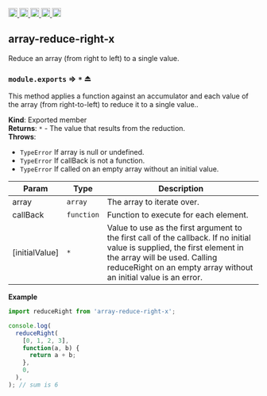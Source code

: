 <a href="https://travis-ci.org/Xotic750/array-reduce-right-x"
  title="Travis status">
<img
  src="https://travis-ci.org/Xotic750/array-reduce-right-x.svg?branch=master"
  alt="Travis status" height="18">
</a>
<a href="https://david-dm.org/Xotic750/array-reduce-right-x"
  title="Dependency status">
<img src="https://david-dm.org/Xotic750/array-reduce-right-x/status.svg"
  alt="Dependency status" height="18"/>
</a>
<a
  href="https://david-dm.org/Xotic750/array-reduce-right-x?type=dev"
  title="devDependency status">
<img src="https://david-dm.org/Xotic750/array-reduce-right-x/dev-status.svg"
  alt="devDependency status" height="18"/>
</a>
<a href="https://badge.fury.io/js/array-reduce-right-x"
  title="npm version">
<img src="https://badge.fury.io/js/array-reduce-right-x.svg"
  alt="npm version" height="18">
</a>
<a href="https://www.jsdelivr.com/package/npm/array-reduce-right-x"
  title="jsDelivr hits">
<img src="https://data.jsdelivr.com/v1/package/npm/array-reduce-right-x/badge?style=rounded"
  alt="jsDelivr hits" height="18">
</a>

<a name="module_array-reduce-right-x"></a>

## array-reduce-right-x

Reduce an array (from right to left) to a single value.

<a name="exp_module_array-reduce-right-x--module.exports"></a>

### `module.exports` ⇒ <code>\*</code> ⏏

This method applies a function against an accumulator and each value of the
array (from right-to-left) to reduce it to a single value..

**Kind**: Exported member  
**Returns**: <code>\*</code> - The value that results from the reduction.  
**Throws**:

- <code>TypeError</code> If array is null or undefined.
- <code>TypeError</code> If callBack is not a function.
- <code>TypeError</code> If called on an empty array without an initial value.

| Param          | Type                  | Description                                                                                                                                                                                                                     |
| -------------- | --------------------- | ------------------------------------------------------------------------------------------------------------------------------------------------------------------------------------------------------------------------------- |
| array          | <code>array</code>    | The array to iterate over.                                                                                                                                                                                                      |
| callBack       | <code>function</code> | Function to execute for each element.                                                                                                                                                                                           |
| [initialValue] | <code>\*</code>       | Value to use as the first argument to the first call of the callback. If no initial value is supplied, the first element in the array will be used. Calling reduceRight on an empty array without an initial value is an error. |

**Example**

```js
import reduceRight from 'array-reduce-right-x';

console.log(
  reduceRight(
    [0, 1, 2, 3],
    function(a, b) {
      return a + b;
    },
    0,
  ),
); // sum is 6
```
